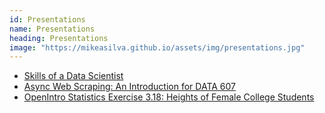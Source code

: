 ```yaml
---
id: Presentations
name: Presentations
heading: Presentations
image: "https://mikeasilva.github.io/assets/img/presentations.jpg"
---
```


* [Skills of a Data Scientist](https://mikeasilva.github.io/presentations/skills-of-a-data-scientist-2018)
* [Async Web Scraping: An Introduction for DATA 607](https://mikeasilva.github.io/presentations/data-607/)
* [OpenIntro Statistics Exercise 3.18: Heights of Female College Students](https://mikeasilva.github.io/presentations/data-606/)


